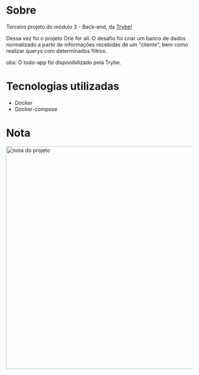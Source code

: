 <h1>Sobre</h1>
<p>Terceiro projeto do módulo 3 - Back-end, da <a href="https://betrybe.com" target="_blank">Trybe!</a></p>
<p>Dessa vez foi o projeto One for all. O desafio foi criar um banco de dados normalizado a partir de informações recebidas de um "cliente", bem como realizar querys com determinados filtros.</p>

obs: O todo-app foi disponibilizado pela Trybe.

<h1>Tecnologias utilizadas</h1>

<ul>
  <li>Docker</li>
  <li>Docker-compose</li>
</ul>

<h1>Nota</h1>
<img src="./docker-todolist.png" alt="nota do projeto" width='800' height='600'>

